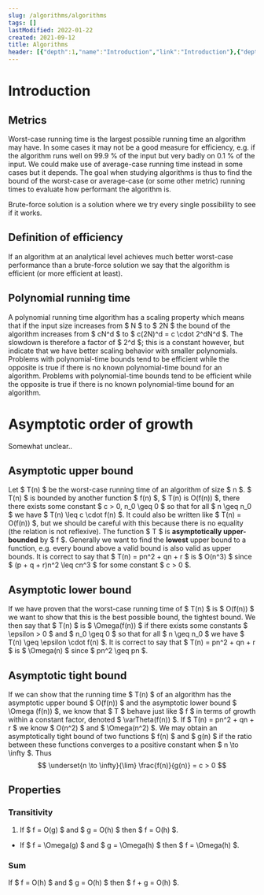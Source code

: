 ```yaml
---
slug: /algorithms/algorithms
tags: []
lastModified: 2022-01-22
created: 2021-09-12
title: Algorithms
header: [{"depth":1,"name":"Introduction","link":"Introduction"},{"depth":2,"name":"Metrics","link":"Metrics"},{"depth":2,"name":"Definition of efficiency","link":"Definition-of-efficiency"},{"depth":2,"name":"Polynomial running time","link":"Polynomial-running-time"},{"depth":1,"name":"Asymptotic order of growth","link":"Asymptotic-order-of-growth"},{"depth":2,"name":"Asymptotic upper bound","link":"Asymptotic-upper-bound"},{"depth":2,"name":"Asymptotic lower bound","link":"Asymptotic-lower-bound"},{"depth":2,"name":"Asymptotic tight bound","link":"Asymptotic-tight-bound"},{"depth":2,"name":"Properties","link":"Properties"},{"depth":3,"name":"Transitivity","link":"Transitivity"},{"depth":3,"name":"Sum","link":"Sum"}]
---
```


# Introduction

## Metrics
Worst-case running time is the largest possible running time an algorithm may have. In some cases it may not be a good measure for efficiency, e.g. if the algorithm runs well on 99.9 % of the input but very badly on 0.1 % of the input. We could make use of average-case running time instead in some cases but it depends. The goal when studying algorithms is thus to find the bound of the worst-case or average-case (or some other metric) running times to evaluate how performant the algorithm is.

Brute-force solution is a solution where we try every single possibility to see if it works.

## Definition of efficiency
If an algorithm at an analytical level achieves much better worst-case performance than a brute-force solution we say that the algorithm is efficient (or more efficient at least).

## Polynomial running time
A polynomial running time algorithm has a scaling property which means that if the input size increases from $ N $ to $ 2N $ the bound of the algorithm increases from $ cN^d $ to $ c(2N)^d = c \cdot 2^dN^d $. The slowdown is therefore a factor of $ 2^d $; this is a constant however, but indicate that we have better scaling behavior with smaller polynomials. Problems with polynomial-time bounds tend to be efficient while the opposite is true if there is no known polynomial-time bound for an algorithm. Problems with polynomial-time bounds tend to be efficient while the opposite is true if there is no known polynomial-time bound for an algorithm.

# Asymptotic order of growth

Somewhat unclear..

## Asymptotic upper bound
Let $ T(n) $ be the worst-case running time of an algorithm of size $ n $. $ T(n) $ is bounded by another function $ f(n) $, $ T(n) is O(f(n)) $, there there exists some constant $ c > 0, n_0 \geq 0 $ so that for all $ n \geq n_0 $ we have $ T(n) \leq c \cdot f(n) $. It could also be written like $ T(n) = O(f(n)) $, but we should be careful with this because there is no equality (the relation is not reflexive). The function $ T $ is **asymptotically upper-bounded** by $ f $. Generally we want to find the **lowest** upper bound to a function, e.g. every bound above a valid bound is also valid as upper bounds. It is correct to say that $ T(n) = pn^2 + qn + r $ is $ O(n^3) $ since $ (p + q + r)n^2 \leq cn^3 $ for some constant $ c > 0 $.

## Asymptotic lower bound
If we have proven that the worst-case running time of $ T(n) $ is $ O(f(n)) $ we want to show that this is the best possible bound, the tightest bound. We then say that $ T(n) $ is $ \Omega(f(n)) $ if there exists some constants $ \epsilon > 0 $ and $ n_0 \geq 0 $ so that for all $ n \geq n_0 $ we have $ T(n) \geq \epsilon \cdot f(n) $. It is correct to say that $ T(n) = pn^2 + qn + r $ is $ \Omega(n) $ since $ pn^2 \geq pn $.

## Asymptotic tight bound
If we can show that the running time $ T(n) $ of an algorithm has the asymptotic upper bound $ O(f(n)) $ and the asymptotic lower bound $ \Omega (f(n)) $, we know that $ T $ behave just like $ f $ in terms of growth within a constant factor, denoted $ \varTheta(f(n)) $. If $ T(n) = pn^2 + qn + r $ we know $ O(n^2) $ and $ \Omega(n^2) $.
We may obtain an asymptotically tight bound of two functions $ f(n) $ and $ g(n) $ if the ratio between these functions converges to a positive constant when $ n \to \infty $. Thus
$$
\underset{n \to \infty}{\lim} \frac{f(n)}{g(n)} = c > 0
$$

## Properties

### Transitivity
1. If $ f = O(g) $ and $ g = O(h) $ then $ f = O(h) $.
- If $ f = \Omega(g) $ and $ g = \Omega(h) $ then $ f = \Omega(h) $.

### Sum
If $ f = O(h) $ and $ g = O(h) $ then $ f + g = O(h) $.
